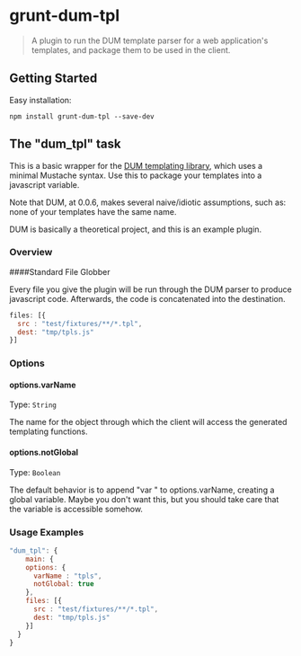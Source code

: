 # grunt-dum-tpl

> A plugin to run the DUM template parser for a web application's templates, and package them to be used in the client.

## Getting Started

Easy installation:

```shell
npm install grunt-dum-tpl --save-dev
```

## The "dum_tpl" task

This is a basic wrapper for the [DUM templating library](https://github.com/koglerjs/dum-tpl), which uses a minimal Mustache syntax.  Use this to package your templates into a javascript variable.  

Note that DUM, at 0.0.6, makes several naive/idiotic assumptions, such as: none of your templates have the same name.  

DUM is basically a theoretical project, and this is an example plugin.

### Overview

####Standard File Globber

Every file you give the plugin will be run through the DUM parser to produce javascript code.  Afterwards, the code is concatenated into the destination.

```javascript
files: [{
  src : "test/fixtures/**/*.tpl",
  dest: "tmp/tpls.js"
}]
```

### Options

#### options.varName
Type: `String`

The name for the object through which the client will access the generated templating functions.  

#### options.notGlobal
Type: `Boolean`

The default behavior is to append "var " to options.varName, creating a global variable.  Maybe you don't want this, but you should take care that the variable is accessible somehow.  

### Usage Examples

```javascript
"dum_tpl": {
    main: { 
    options: {
      varName : "tpls",
      notGlobal: true
    },
    files: [{
      src : "test/fixtures/**/*.tpl",
      dest: "tmp/tpls.js"
    }]
  }
}
```